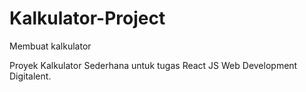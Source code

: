 # Kalkulator-Project
Membuat kalkulator

Proyek Kalkulator Sederhana untuk tugas React JS Web Development Digitalent.
